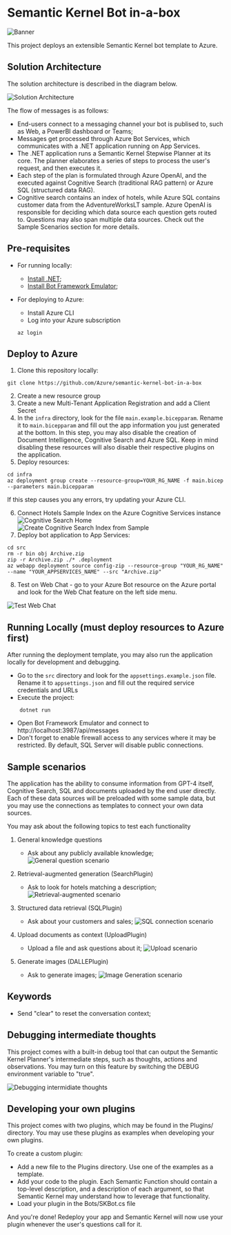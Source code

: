 # Semantic Kernel Bot in-a-box
![Banner](./readme_assets/banner.png)

This project deploys an extensible Semantic Kernel bot template to Azure.

## Solution Architecture

The solution architecture is described in the diagram below.

![Solution Architecture](./readme_assets/architecture.png)

The flow of messages is as follows:

- End-users connect to a messaging channel your bot is publised to, such as Web, a PowerBI dashboard or Teams;
- Messages get processed through Azure Bot Services, which communicates with a .NET application running on App Services.
- The .NET application runs a Semantic Kernel Stepwise Planner at its core. The planner elaborates a series of steps to process the user's request, and then executes it.
- Each step of the plan is formulated through Azure OpenAI, and the executed against Cognitive Search (traditional RAG pattern) or Azure SQL (structured data RAG).
- Cognitive search contains an index of hotels, while Azure SQL contains customer data from the AdventureWorksLT sample. Azure OpenAI is responsible for deciding which data source each question gets routed to. Questions may also span multiple data sources. Check out the Sample Scenarios section for more details.


## Pre-requisites

- For running locally:
    - [Install .NET](https://dotnet.microsoft.com/en-us/download);
    - [Install Bot Framework Emulator](https://github.com/Microsoft/BotFramework-Emulator);

- For deploying to Azure:
    - Install Azure CLI
    - Log into your Azure subscription

    ```
    az login
    ```

## Deploy to Azure

1. Clone this repository locally: 

```
git clone https://github.com/Azure/semantic-kernel-bot-in-a-box
```

2. Create a new resource group
3. Create a new Multi-Tenant Application Registration and add a Client Secret
4. In the `infra` directory, look for the file `main.example.bicepparam`. Rename it to `main.bicepparam` and fill out the app information you just generated at the bottom. In this step, you may also disable the creation of Document Intelligence, Cognitive Search and Azure SQL. Keep in mind disabling these resources will also disable their respective plugins on the application.
5. Deploy resources: 
```
cd infra
az deployment group create --resource-group=YOUR_RG_NAME -f main.bicep --parameters main.bicepparam
```
If this step causes you any errors, try updating your Azure CLI.

6. Connect Hotels Sample Index on the Azure Cognitive Services instance
![Cognitive Search Home](./readme_assets/cognitive-search-home.png)
![Create Cognitive Search Index from Sample](./readme_assets/cognitive-search-index-sample.png)
7. Deploy bot application to App Services:
```
cd src
rm -r bin obj Archive.zip
zip -r Archive.zip ./* .deployment
az webapp deployment source config-zip --resource-group "YOUR_RG_NAME" --name "YOUR_APPSERVICES_NAME" --src "Archive.zip"
```

8. Test on Web Chat - go to your Azure Bot resource on the Azure portal and look for the Web Chat feature on the left side menu.

![Test Web Chat](./readme_assets/webchat-test.png)


## Running Locally (must deploy resources to Azure first)

After running the deployment template, you may also run the application locally for development and debugging.

- Go to the `src` directory and look for the `appsettings.example.json` file. Rename it to `appsettings.json` and fill out the required service credentials and URLs
- Execute the project:
```
    dotnet run
```
- Open Bot Framework Emulator and connect to http://localhost:3987/api/messages
- Don't forget to enable firewall access to any services where it may be restricted. By default, SQL Server will disable public connections.

## Sample scenarios

The application has the ability to consume information from GPT-4 itself, Cognitive Search, SQL and documents uploaded by the end user directly. Each of these data sources will be preloaded with some sample data, but you may use the connections as templates to connect your own data sources.

You may ask about the following topics to test each functionality

1. General knowledge questions
    - Ask about any publicly available knowledge;
![General question scenario](./readme_assets/webchat-general.png)

2. Retrieval-augmented generation (SearchPlugin)
    - Ask to look for hotels matching a description;
![Retrieval-augmented scenario](./readme_assets/webchat-search.png)

3. Structured data retrieval (SQLPlugin)
    - Ask about your customers and sales;
![SQL connection scenario](./readme_assets/webchat-sql.png)

4. Upload documents as context (UploadPlugin)
    - Upload a file and ask questions about it;
![Upload scenario](./readme_assets/webchat-upload.png)

5. Generate images (DALLEPlugin)
    - Ask to generate images;
![Image Generation scenario](./readme_assets/webchat-dalle.png)


## Keywords

- Send "clear" to reset the conversation context;


## Debugging intermediate thoughts

This project comes with a built-in debug tool that can output the Semantic Kernel Planner's intermediate steps, such as thoughts, actions and observations. You may turn on this feature by switching the DEBUG environment variable to "true".

![Debugging intermidiate thoughts](./readme_assets/webchat-debug.png)

## Developing your own plugins

This project comes with two plugins, which may be found in the Plugins/ directory. You may use these plugins as examples when developing your own plugins.

To create a custom plugin:

- Add a new file to the Plugins directory. Use one of the examples as a template.
- Add your code to the plugin. Each Semantic Function should contain a top-level description, and a description of each argument, so that Semantic Kernel may understand how to leverage that functionality.
- Load your plugin in the Bots/SKBot.cs file

And you're done! Redeploy your app and Semantic Kernel will now use your plugin whenever the user's questions call for it.
